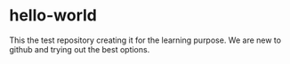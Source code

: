 # hello-world
This the test repository creating it for the learning purpose. We are new to github and trying out the best options.
